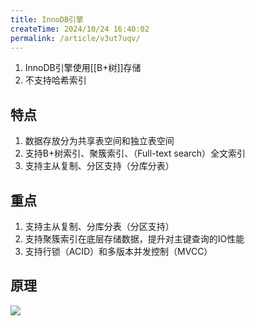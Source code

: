 ```yaml
---
title: InnoDB引擎
createTime: 2024/10/24 16:40:02
permalink: /article/v3ut7uqv/
---
```

1. InnoDB引擎使用[[B+树]]存储
2. 不支持哈希索引
## 特点

1. 数据存放分为共享表空间和独立表空间
2. 支持B+树索引、聚簇索引、（Full-text search）全文索引
3. 支持主从复制、分区支持（分库分表）

## 重点

1. 支持主从复制、分库分表（分区支持）
2. 支持聚簇索引在底层存储数据，提升对主键查询的IO性能
3. 支持行锁（ACID）和多版本并发控制（MVCC）

## 原理
![](https://raw.gitmirror.com/jiuxi521/typora/master/202403241752324.png)